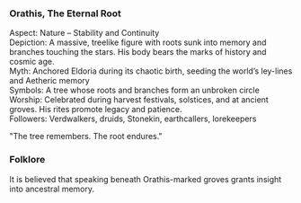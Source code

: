 ### Orathis, The Eternal Root

Aspect: Nature – Stability and Continuity  
Depiction: A massive, treelike figure with roots sunk into memory and branches touching the stars. His body bears the marks of history and cosmic age.  
Myth: Anchored Eldoria during its chaotic birth, seeding the world’s ley-lines and Aetheric memory  
Symbols: A tree whose roots and branches form an unbroken circle  
Worship: Celebrated during harvest festivals, solstices, and at ancient groves. His rites promote legacy and patience.  
Followers: Verdwalkers, druids, Stonekin, earthcallers, lorekeepers

"The tree remembers. The root endures."

### Folklore
It is believed that speaking beneath Orathis-marked groves grants insight into ancestral memory.
